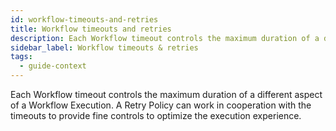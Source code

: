 ```yaml
---
id: workflow-timeouts-and-retries
title: Workflow timeouts and retries
description: Each Workflow timeout controls the maximum duration of a different aspect of a Workflow Execution.
sidebar_label: Workflow timeouts & retries
tags:
  - guide-context
---
```


Each Workflow timeout controls the maximum duration of a different aspect of a Workflow Execution.
A Retry Policy can work in cooperation with the timeouts to provide fine controls to optimize the execution experience.
